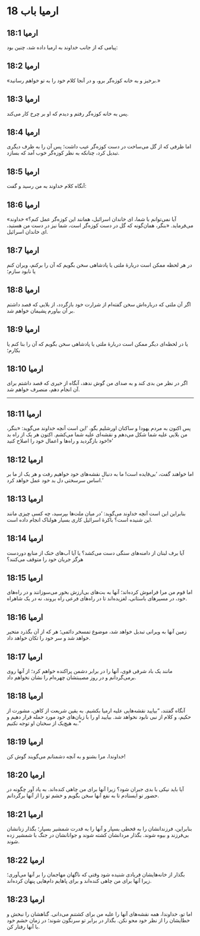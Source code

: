 # ارمیا باب 18

## ارمیا 18:1

پیامی که از جانب خداوند به ارمیا داده شد، چنین بود:

## ارمیا 18:2

«برخیز و به خانه کوزه‌گر برو، و در آنجا کلام خود را به تو خواهم رسانید.»

## ارمیا 18:3

پس به خانه کوزه‌گر رفتم و دیدم که او بر چرخ کار می‌کند.

## ارمیا 18:4

اما ظرفی که از گل می‌ساخت در دست کوزه‌گر عیب داشت؛ پس آن را به ظرف دیگری تبدیل کرد، چنانکه به نظر کوزه‌گر خوب آمد که بسازد.

## ارمیا 18:5

آنگاه کلام خداوند به من رسید و گفت:

## ارمیا 18:6

«آیا نمی‌توانم با شما، ای خاندان اسرائیل، همانند این کوزه‌گر عمل کنم؟» خداوند می‌فرماید. «بنگر، همان‌گونه که گل در دست کوزه‌گر است، شما نیز در دست من هستید، ای خاندان اسرائیل.

## ارمیا 18:7

در هر لحظه ممکن است دربارهٔ ملتی یا پادشاهی سخن بگویم که آن را برکنم، ویران کنم یا نابود سازم؛

## ارمیا 18:8

اگر آن ملتی که درباره‌اش سخن گفته‌ام از شرارت خود بازگردد، از بلایی که قصد داشتم بر آن بیاورم پشیمان خواهم شد.

## ارمیا 18:9

یا در لحظه‌ای دیگر ممکن است دربارهٔ ملتی یا پادشاهی سخن بگویم که آن را بنا کنم یا بکارم؛

## ارمیا 18:10

اگر در نظر من بدی کند و به صدای من گوش ندهد، آنگاه از خیری که قصد داشتم برای آن انجام دهم، منصرف خواهم شد.

---

## ارمیا 18:11

پس اکنون به مردم یهودا و ساکنان اورشلیم بگو، ‘این است آنچه خداوند می‌گوید: «بنگر، من بلایی علیه شما شکل می‌دهم و نقشه‌ای علیه شما می‌کشم. اکنون هر یک از راه بد خود بازگردید و راه‌ها و اعمال خود را اصلاح کنید!»’

## ارمیا 18:12

اما خواهند گفت، ‘بی‌فایده است! ما به دنبال نقشه‌های خود خواهیم رفت و هر یک از ما بر اساس سرسختی دل بد خود عمل خواهد کرد.’

## ارمیا 18:13

بنابراین این است آنچه خداوند می‌گوید: ‘در میان ملت‌ها بپرسید، چه کسی چیزی مانند این شنیده است؟ باکرهٔ اسرائیل کاری بسیار هولناک انجام داده است.

## ارمیا 18:14

آیا برف لبنان از دامنه‌های سنگی دست می‌کشد؟ یا آیا آب‌های خنک از منابع دوردست هرگز جریان خود را متوقف می‌کنند؟

## ارمیا 18:15

اما قوم من مرا فراموش کرده‌اند؛ آنها به بت‌های بی‌ارزش بخور می‌سوزانند و در راه‌های خود، در مسیرهای باستانی، لغزیده‌اند تا در راه‌های فرعی راه بروند، نه در یک شاهراه.

## ارمیا 18:16

زمین آنها به ویرانی تبدیل خواهد شد، موضوع تمسخر دائمی؛ هر که از آن بگذرد متحیر خواهد شد و سر خود را تکان خواهد داد.

## ارمیا 18:17

مانند یک باد شرقی قوی، آنها را در برابر دشمن پراکنده خواهم کرد؛ از آنها روی برمی‌گردانم و در روز مصیبتشان چهره‌ام را نشان نخواهم داد.

## ارمیا 18:18

آنگاه گفتند، “بیایید نقشه‌هایی علیه ارمیا بکشیم. به یقین شریعت از کاهن، مشورت از حکیم، و کلام از نبی نابود نخواهد شد. بیایید او را با زبان‌های خود مورد حمله قرار دهیم و به هیچ‌یک از سخنان او توجه نکنیم.”

## ارمیا 18:19

خداوندا، مرا بشنو و به آنچه دشمنانم می‌گویند گوش کن!

## ارمیا 18:20

آیا باید نیکی با بدی جبران شود؟ زیرا آنها برای من چاهی کنده‌اند. به یاد آور چگونه در حضور تو ایستادم تا به نفع آنها سخن بگویم و خشم تو را از آنها برگردانم.

## ارمیا 18:21

بنابراین، فرزندانشان را به قحطی بسپار و آنها را به قدرت شمشیر بسپار؛ بگذار زنانشان بی‌فرزند و بیوه شوند. بگذار مردانشان کشته شوند و جوانانشان در جنگ با شمشیر زده شوند.

## ارمیا 18:22

بگذار از خانه‌هایشان فریادی شنیده شود وقتی که ناگهان مهاجمان را بر آنها می‌آوری؛ زیرا آنها برای من چاهی کنده‌اند و برای پاهایم دام‌هایی پنهان کرده‌اند.

## ارمیا 18:23

اما تو، خداوندا، همه نقشه‌های آنها را علیه من برای کشتنم می‌دانی. گناهشان را نبخش و خطایشان را از نظر خود محو نکن. بگذار در برابر تو سرنگون شوند؛ در زمان خشم خود با آنها رفتار کن.
